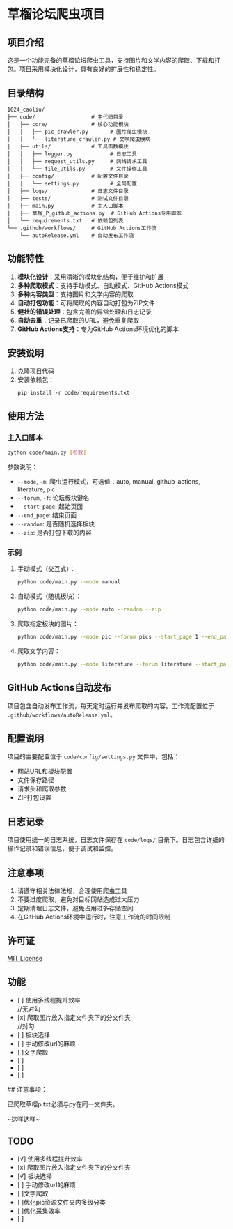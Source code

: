 # 草榴论坛爬虫项目

## 项目介绍

这是一个功能完备的草榴论坛爬虫工具，支持图片和文学内容的爬取、下载和打包。项目采用模块化设计，具有良好的扩展性和稳定性。

## 目录结构

```
1024_caoliu/
├── code/                  # 主代码目录
│   ├── core/              # 核心功能模块
│   │   ├── pic_crawler.py       # 图片爬虫模块
│   │   └── literature_crawler.py # 文学爬虫模块
│   ├── utils/             # 工具函数模块
│   │   ├── logger.py            # 日志工具
│   │   ├── request_utils.py     # 网络请求工具
│   │   └── file_utils.py        # 文件操作工具
│   ├── config/            # 配置文件目录
│   │   └── settings.py          # 全局配置
│   ├── logs/              # 日志文件目录
│   ├── tests/             # 测试文件目录
│   ├── main.py            # 主入口脚本
│   ├── 草榴_P_github_actions.py  # GitHub Actions专用脚本
│   └── requirements.txt   # 依赖包列表
└── .github/workflows/     # GitHub Actions工作流
    └── autoRelease.yml    # 自动发布工作流
```

## 功能特性

1. **模块化设计**：采用清晰的模块化结构，便于维护和扩展
2. **多种爬取模式**：支持手动模式、自动模式、GitHub Actions模式
3. **多种内容类型**：支持图片和文学内容的爬取
4. **自动打包功能**：可将爬取的内容自动打包为ZIP文件
5. **健壮的错误处理**：包含完善的异常处理和日志记录
6. **自动去重**：记录已爬取的URL，避免重复爬取
7. **GitHub Actions支持**：专为GitHub Actions环境优化的脚本

## 安装说明

1. 克隆项目代码
2. 安装依赖包：
   ```
   pip install -r code/requirements.txt
   ```

## 使用方法

### 主入口脚本

```bash
python code/main.py [参数]
```

参数说明：
- `--mode`, `-m`: 爬虫运行模式，可选值：auto, manual, github_actions, literature, pic
- `--forum`, `-f`: 论坛板块键名
- `--start_page`: 起始页面
- `--end_page`: 结束页面
- `--random`: 是否随机选择板块
- `--zip`: 是否打包下载的内容

### 示例

1. 手动模式（交互式）：
   ```bash
   python code/main.py --mode manual
   ```

2. 自动模式（随机板块）：
   ```bash
   python code/main.py --mode auto --random --zip
   ```

3. 爬取指定板块的图片：
   ```bash
   python code/main.py --mode pic --forum pics --start_page 1 --end_page 3 --zip
   ```

4. 爬取文学内容：
   ```bash
   python code/main.py --mode literature --forum literature --start_page 1 --end_page 2
   ```

## GitHub Actions自动发布

项目包含自动发布工作流，每天定时运行并发布爬取的内容。工作流配置位于 `.github/workflows/autoRelease.yml`。

## 配置说明

项目的主要配置位于 `code/config/settings.py` 文件中，包括：
- 网站URL和板块配置
- 文件保存路径
- 请求头和爬取参数
- ZIP打包设置

## 日志记录

项目使用统一的日志系统，日志文件保存在 `code/logs/` 目录下。日志包含详细的操作记录和错误信息，便于调试和监控。

## 注意事项

1. 请遵守相关法律法规，合理使用爬虫工具
2. 不要过度爬取，避免对目标网站造成过大压力
3. 定期清理日志文件，避免占用过多存储空间
4. 在GitHub Actions环境中运行时，注意工作流的时间限制

## 许可证

[MIT License](LICENSE)

## 功能
<ul><li>[ ] 使用多线程提升效率</li>//无对勾
<li>[x] 爬取图片放入指定文件夹下的分文件夹</li>//对勾
<li>[ ] 板块选择</li>
<li>[ ] 手动修改url的麻烦</li>
<li>[ ]文字爬取</li>
<li>[ ]</li>
<li>[ ]</li>
<li>[ ]</li>
</ul>
## 注意事项：
<p>已爬取草榴p.txt必须与py在同一文件夹。</p>
<p>~达咩达咩~</p>

## TODO
<ul><li>[√] 使用多线程提升效率</li>
<li>[x] 爬取图片放入指定文件夹下的分文件夹</li>
<li>[√] 板块选择</li>
<li>[ ] 手动修改url的麻烦</li>
<li>[ ]文字爬取</li>
<li>[ ]优化pic资源文件夹内多级分类</li>
<li>[ ]优化采集效率</li>
<li>[ ]</li>
</ul>